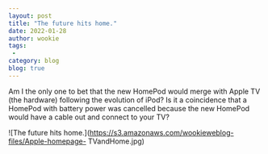 ```yaml
--- 
layout: post 
title: "The future hits home." 
date: 2022-01-28 
author: wookie 
tags: 
 - 
category: blog 
blog: true 
---
```


Am I the only one to bet that the new HomePod would merge with Apple TV
(the hardware) following the evolution of iPod? Is it a coincidence that
a HomePod with battery power was cancelled because the new HomePod would
have a cable out and connect to your TV?

![The future hits
home.](https://s3.amazonaws.com/wookieweblog-files/Apple-homepage-
TVandHome.jpg)
